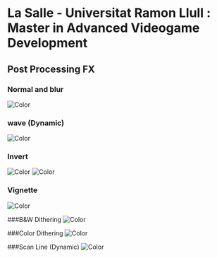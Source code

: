 # La Salle - Universitat Ramon Llull : Master in Advanced Videogame Development
## Post Processing FX

### Normal and blur
![Color](https://raw.githubusercontent.com/incodemon/Post-processing-pipeline/master/data/Blur.JPG)
### wave (Dynamic)
![Color](https://github.com/incodemon/Post-processing-pipeline/blob/master/data/wave.JPG)
### Invert
![Color](https://github.com/incodemon/Post-processing-pipeline/blob/master/data/invert.JPG)
![Color](https://github.com/incodemon/Post-processing-pipeline/blob/master/data/ChAberration.JPG)
### Vignette
![Color](https://github.com/incodemon/Post-processing-pipeline/blob/master/data/Vignette.JPG)

###B&W Dithering
![Color](https://github.com/incodemon/Post-processing-pipeline/blob/master/data/Dithering.JPG)

###Color Dithering
![Color](https://github.com/incodemon/Post-processing-pipeline/blob/master/data/Dithering2.JPG)

###Scan Line (Dynamic)
![Color](https://github.com/incodemon/Post-processing-pipeline/blob/master/data/Scan.JPG)






